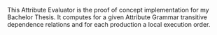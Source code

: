 This Attribute Evaluator is the proof of concept implementation for my Bachelor Thesis. It computes for a given Attribute Grammar transitive dependence relations and for each production a local execution order.
